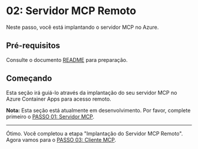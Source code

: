 # 02: Servidor MCP Remoto

Neste passo, você está implantando o servidor MCP no Azure.

## Pré-requisitos

Consulte o documento [README](../README.md#prerequisites) para preparação.

## Começando

Esta seção irá guiá-lo através da implantação do seu servidor MCP no Azure Container Apps para acesso remoto.

**Nota:** Esta seção está atualmente em desenvolvimento. Por favor, complete primeiro o [PASSO 01: Servidor MCP](./01-mcp-server.md).

---

Ótimo. Você completou a etapa "Implantação do Servidor MCP Remoto". Agora vamos para o [PASSO 03: Cliente MCP](./03-mcp-client.md).